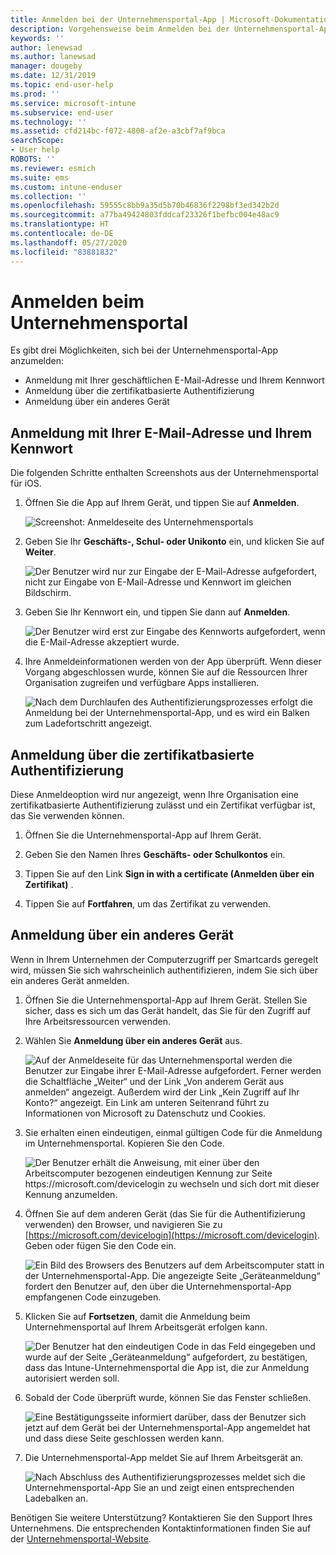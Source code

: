 ```yaml
---
title: Anmelden bei der Unternehmensportal-App | Microsoft-Dokumentation
description: Vorgehensweise beim Anmelden bei der Unternehmensportal-App auf verschiedenen Plattformen.
keywords: ''
author: lenewsad
ms.author: lanewsad
manager: dougeby
ms.date: 12/31/2019
ms.topic: end-user-help
ms.prod: ''
ms.service: microsoft-intune
ms.subservice: end-user
ms.technology: ''
ms.assetid: cfd214bc-f072-4808-af2e-a3cbf7af9bca
searchScope:
- User help
ROBOTS: ''
ms.reviewer: esmich
ms.suite: ems
ms.custom: intune-enduser
ms.collection: ''
ms.openlocfilehash: 59555c8bb9a35d5b70b46836f2298bf3ed342b2d
ms.sourcegitcommit: a77ba49424803fddcaf23326f1befbc004e48ac9
ms.translationtype: HT
ms.contentlocale: de-DE
ms.lasthandoff: 05/27/2020
ms.locfileid: "83881832"
---
```

# <a name="sign-in-to-company-portal"></a>Anmelden beim Unternehmensportal  

Es gibt drei Möglichkeiten, sich bei der Unternehmensportal-App anzumelden:

* Anmeldung mit Ihrer geschäftlichen E-Mail-Adresse und Ihrem Kennwort  
* Anmeldung über die zertifikatbasierte Authentifizierung  
* Anmeldung über ein anderes Gerät    


## <a name="sign-in-with-your-email-address-and-password"></a>Anmeldung mit Ihrer E-Mail-Adresse und Ihrem Kennwort
Die folgenden Schritte enthalten Screenshots aus der Unternehmensportal für iOS.  

1. Öffnen Sie die App auf Ihrem Gerät, und tippen Sie auf **Anmelden**.  

   ![Screenshot: Anmeldeseite des Unternehmensportals](./media/intune-ios-cp-signin-1908.png)


2. Geben Sie Ihr **Geschäfts-, Schul- oder Unikonto** ein, und klicken Sie auf **Weiter**.

   ![Der Benutzer wird nur zur Eingabe der E-Mail-Adresse aufgefordert, nicht zur Eingabe von E-Mail-Adresse und Kennwort im gleichen Bildschirm.](./media/cp_ios_aad_signin_after_1804_002.png)

3. Geben Sie Ihr Kennwort ein, und tippen Sie dann auf **Anmelden**.

   ![Der Benutzer wird erst zur Eingabe des Kennworts aufgefordert, wenn die E-Mail-Adresse akzeptiert wurde.](./media/cp_ios_aad_signin_after_1804_003.png)

4. Ihre Anmeldeinformationen werden von der App überprüft. Wenn dieser Vorgang abgeschlossen wurde, können Sie auf die Ressourcen Ihrer Organisation zugreifen und verfügbare Apps installieren.  

   ![Nach dem Durchlaufen des Authentifizierungsprozesses erfolgt die Anmeldung bei der Unternehmensportal-App, und es wird ein Balken zum Ladefortschritt angezeigt.](./media/cp_ios_aad_signin_after_1804_004.png)

## <a name="sign-in-with-certificate-based-authentication"></a>Anmeldung über die zertifikatbasierte Authentifizierung
Diese Anmeldeoption wird nur angezeigt, wenn Ihre Organisation eine zertifikatbasierte Authentifizierung zulässt und ein Zertifikat verfügbar ist, das Sie verwenden können.  

1. Öffnen Sie die Unternehmensportal-App auf Ihrem Gerät.  

2. Geben Sie den Namen Ihres **Geschäfts- oder Schulkontos** ein.  

3. Tippen Sie auf den Link **Sign in with a certificate (Anmelden über ein Zertifikat)** .  

4. Tippen Sie auf **Fortfahren**, um das Zertifikat zu verwenden.  

## <a name="sign-in-from-another-device"></a>Anmeldung über ein anderes Gerät

Wenn in Ihrem Unternehmen der Computerzugriff per Smartcards geregelt wird, müssen Sie sich wahrscheinlich authentifizieren, indem Sie sich über ein anderes Gerät anmelden.  

1. Öffnen Sie die Unternehmensportal-App auf Ihrem Gerät. Stellen Sie sicher, dass es sich um das Gerät handelt, das Sie für den Zugriff auf Ihre Arbeitsressourcen verwenden.       

1. Wählen Sie **Anmeldung über ein anderes Gerät** aus.  

   ![Auf der Anmeldeseite für das Unternehmensportal werden die Benutzer zur Eingabe ihrer E-Mail-Adresse aufgefordert.  Ferner werden die Schaltfläche „Weiter“ und der Link „Von anderem Gerät aus anmelden“ angezeigt. Außerdem wird der Link „Kein Zugriff auf Ihr Konto?“ angezeigt. Ein Link am unteren Seitenrand führt zu Informationen von Microsoft zu Datenschutz und Cookies.](./media/cp_ios_aad_signin_after_1804_005.png)

2. Sie erhalten einen eindeutigen, einmal gültigen Code für die Anmeldung im Unternehmensportal. Kopieren Sie den Code.

   ![Der Benutzer erhält die Anweisung, mit einer über den Arbeitscomputer bezogenen eindeutigen Kennung zur Seite https://microsoft.com/devicelogin zu wechseln und sich dort mit dieser Kennung anzumelden.](./media/cp_ios_aad_signin_after_1804_006.png)

3. Öffnen Sie auf dem anderen Gerät (das Sie für die Authentifizierung verwenden) den Browser, und navigieren Sie zu [https://microsoft.com/devicelogin](https://microsoft.com/devicelogin). Geben oder fügen Sie den Code ein.  

   ![Ein Bild des Browsers des Benutzers auf dem Arbeitscomputer statt in der Unternehmensportal-App. Die angezeigte Seite „Geräteanmeldung“ fordert den Benutzer auf, den über die Unternehmensportal-App empfangenen Code einzugeben.](../fundamentals/media/whats-new-app-ui/cp_ios_aad_signin_from_another_device_after_1704_004.png)

4. Klicken Sie auf __Fortsetzen__, damit die Anmeldung beim Unternehmensportal auf Ihrem Arbeitsgerät erfolgen kann.   

   ![Der Benutzer hat den eindeutigen Code in das Feld eingegeben und wurde auf der Seite „Geräteanmeldung“ aufgefordert, zu bestätigen, dass das Intune-Unternehmensportal die App ist, die zur Anmeldung autorisiert werden soll.](../fundamentals/media/whats-new-app-ui/cp_ios_aad_signin_from_another_device_after_1704_005.png) 

5. Sobald der Code überprüft wurde, können Sie das Fenster schließen.  

   ![Eine Bestätigungsseite informiert darüber, dass der Benutzer sich jetzt auf dem Gerät bei der Unternehmensportal-App angemeldet hat und dass diese Seite geschlossen werden kann.](../fundamentals/media/whats-new-app-ui/cp_ios_aad_signin_from_another_device_after_1704_006.png)

6. Die Unternehmensportal-App meldet Sie auf Ihrem Arbeitsgerät an.  

   ![Nach Abschluss des Authentifizierungsprozesses meldet sich die Unternehmensportal-App Sie an und zeigt einen entsprechenden Ladebalken an.](./media/cp_ios_aad_signin_after_1804_007.png)

Benötigen Sie weitere Unterstützung? Kontaktieren Sie den Support Ihres Unternehmens. Die entsprechenden Kontaktinformationen finden Sie auf der [Unternehmensportal-Website](https://go.microsoft.com/fwlink/?linkid=2010980).  
